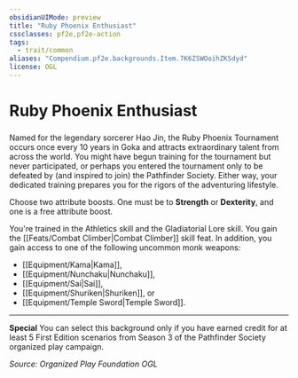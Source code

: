 ```yaml
---
obsidianUIMode: preview
title: "Ruby Phoenix Enthusiast"
cssclasses: pf2e,pf2e-action
tags:
  - trait/common
aliases: "Compendium.pf2e.backgrounds.Item.7K6ZSWOoihZKSdyd"
license: OGL
---
```

# Ruby Phoenix Enthusiast

### 






Named for the legendary sorcerer Hao Jin, the Ruby Phoenix Tournament occurs once every 10 years in Goka and attracts extraordinary talent from across the world. You might have begun training for the tournament but never participated, or perhaps you entered the tournament only to be defeated by (and inspired to join) the Pathfinder Society. Either way, your dedicated training prepares you for the rigors of the adventuring lifestyle.

Choose two attribute boosts. One must be to **Strength** or **Dexterity**, and one is a free attribute boost.

You're trained in the Athletics skill and the Gladiatorial Lore skill. You gain the [[Feats/Combat Climber|Combat Climber]] skill feat. In addition, you gain access to one of the following uncommon monk weapons:

*   [[Equipment/Kama|Kama]],
*   [[Equipment/Nunchaku|Nunchaku]],
*   [[Equipment/Sai|Sai]],
*   [[Equipment/Shuriken|Shuriken]], or
*   [[Equipment/Temple Sword|Temple Sword]].

* * *

**Special** You can select this background only if you have earned credit for at least 5 First Edition scenarios from Season 3 of the Pathfinder Society organized play campaign.

*Source: Organized Play Foundation*
*OGL*